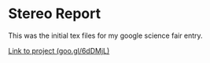 # Stereo Report

This was the initial tex files for my google science fair entry.

[Link to project (goo.gl/6dDMjL)](https://goo.gl/6dDMjL)
